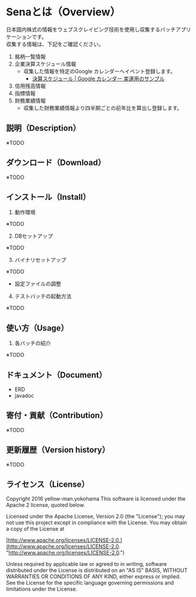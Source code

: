 # Senaとは（Overview）

日本国内株式の情報をウェブスクレイピング技術を使用し収集するバッチアプリケーションです。  
収集する情報は、下記をご確認ください。

1. 銘柄一覧情報
2. 企業決算スケジュール情報
    * 収集した情報を特定のGoogle カレンダーへイベント登録します。
        * [決算スケジュール | Google カレンダー 実運用のサンプル](https://calendar.google.com/calendar/embed?src=24qrq6gcmnq39tep0bvjfjf9o8%40group.calendar.google.com&ctz=Asia/Tokyo "決算スケジュール | Google カレンダー 実運用のサンプル")
3. 信用残高情報
4. 指標情報
5. 財務業績情報
    * 収集した財務業績情報より四半期ごとの前年比を算出し登録します。



## 説明（Description）

※TODO



## ダウンロード（Download）

※TODO



## インストール（Install）

1. 動作環境

※TODO

2. DBセットアップ

※TODO

3. バイナリセットアップ

※TODO

* 設定ファイルの調整

4. テストバッチの起動方法

※TODO



## 使い方（Usage）

1. 各バッチの紹介

※TODO



## ドキュメント（Document）

* ERD
* javadoc



## 寄付・貢献（Contribution）

※TODO



## 更新履歴（Version history）

※TODO



## ライセンス（License）

Copyright 2016 yellow-man.yokohama
This software is licensed under the Apache 2 license, quoted below.

Licensed under the Apache License, Version 2.0 (the "License"); you may not use this project except in compliance with
the License. You may obtain a copy of the License at

[http://www.apache.org/licenses/LICENSE-2.0.](http://www.apache.org/licenses/LICENSE-2.0. "http://www.apache.org/licenses/LICENSE-2.0.")

Unless required by applicable law or agreed to in writing, software distributed under the License is distributed on an
"AS IS" BASIS, WITHOUT WARRANTIES OR CONDITIONS OF ANY KIND, either express or implied. See the License for the specific
language governing permissions and limitations under the License.
